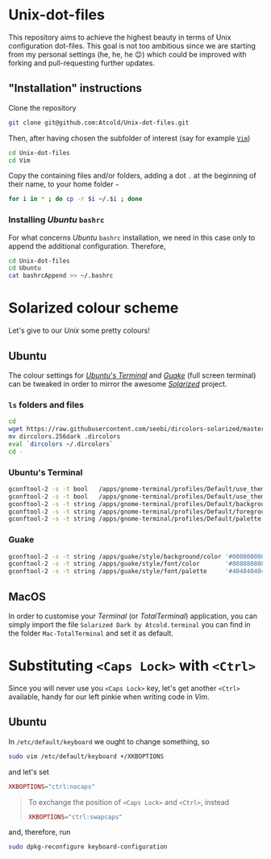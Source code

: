 # Unix-dot-files

This repository aims to achieve the highest beauty in terms of Unix configuration dot-files.
This goal is not too ambitious since we are starting from my personal settings (he, he, he :wink:) which could be improved with forking and pull-requesting further updates.

## "Installation" instructions

Clone the repository

```bash
git clone git@github.com:Atcold/Unix-dot-files.git
```

Then, after having chosen the subfolder of interest (say for example [`Vim`](https://github.com/Atcold/Unix-dot-files/tree/master/Vim))

```bash
cd Unix-dot-files
cd Vim
```

Copy the containing files and/or folders, adding a dot `.` at the beginning of their name, to your home folder `~`

```bash
for i in * ; do cp -r $i ~/.$i ; done
```

### Installing *Ubuntu* `bashrc`

For what concerns *Ubuntu* `bashrc` installation, we need in this case only to append the additional configuration. Therefore,

```bash
cd Unix-dot-files
cd Ubuntu
cat bashrcAppend >> ~/.bashrc
```

# Solarized colour scheme

Let's give to our *Unix* some pretty colours!

## Ubuntu

The colour settings for [*Ubuntu*'s *Terminal*](https://help.ubuntu.com/community/UsingTheTerminal) and [*Guake*](http://guake.org/) (full screen terminal) can be tweaked in order to mirror the awesome [*Solarized*](http://ethanschoonover.com/solarized) project.

### `ls` folders and files

```bash
cd
wget https://raw.githubusercontent.com/seebi/dircolors-solarized/master/dircolors.256dark
mv dircolors.256dark .dircolors
eval `dircolors ~/.dircolors`
cd -
```

### Ubuntu's Terminal

```bash
gconftool-2 -s -t bool   /apps/gnome-terminal/profiles/Default/use_theme_background false
gconftool-2 -s -t bool   /apps/gnome-terminal/profiles/Default/use_theme_colors false
gconftool-2 -s -t string /apps/gnome-terminal/profiles/Default/background_color '#000000000000'
gconftool-2 -s -t string /apps/gnome-terminal/profiles/Default/foreground_color '#808080808080'
gconftool-2 -s -t string /apps/gnome-terminal/profiles/Default/palette          '#404040404040:#DCDC32322F2F:#858599990000:#B5B589890000:#26268B8BD2D2:#D3D336368282:#2A2AA1A19898:#E4E4E4E4E4E4:#1D1D1D1D1D1D:#CBCB4B4B1616:#585858585858:#626262626262:#808080808080:#6C6C7171C4C4:#8A8A8A8A8A8A:#FFFFFFFFD7D7'
```

### Guake

```bash
gconftool-2 -s -t string /apps/guake/style/background/color '#000000000000'
gconftool-2 -s -t string /apps/guake/style/font/color       '#808080808080'
gconftool-2 -s -t string /apps/guake/style/font/palette     '#404040404040:#DCDC32322F2F:#858599990000:#B5B589890000:#26268B8BD2D2:#D3D336368282:#2A2AA1A19898:#E4E4E4E4E4E4:#1D1D1D1D1D1D:#CBCB4B4B1616:#585858585858:#626262626262:#808080808080:#6C6C7171C4C4:#8A8A8A8A8A8A:#FFFFFFFFD7D7'
```

## MacOS

In order to customise your *Terminal* (or *TotalTerminal*) application, you can simply import the file `Solarized Dark by Atcold.terminal` you can find in the folder `Mac-TotalTerminal` and set it as default.

# Substituting `<Caps Lock>` with `<Ctrl>`

Since you will never use you `<Caps Lock>` key, let's get another `<Ctrl>` available, handy for our left pinkie when writing code in *Vim*.

## Ubuntu

In `/etc/default/keyboard` we ought to change something, so

```bash
sudo vim /etc/default/keyboard +/XKBOPTIONS
```

and let's set

```lua
XKBOPTIONS="ctrl:nocaps"
```

> To exchange the position of `<Caps Lock>` and `<Ctrl>`, instead
> ```lua
> XKBOPTIONS="ctrl:swapcaps"
> ```

and, therefore, run

```bash
sudo dpkg-reconfigure keyboard-configuration
```

